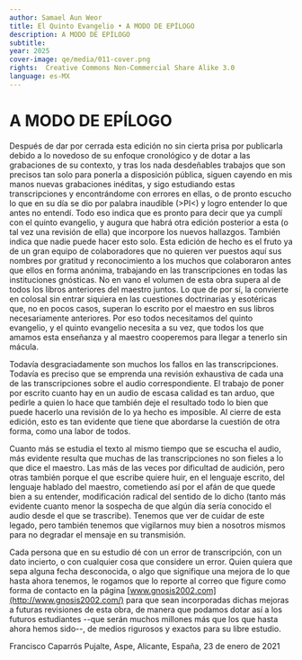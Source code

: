 ```yaml
---
author: Samael Aun Weor
title: El Quinto Evangelio • A MODO DE EPÍLOGO
description: A MODO DE EPÍLOGO
subtitle:
year: 2025
cover-image: qe/media/011-cover.png
rights:  Creative Commons Non-Commercial Share Alike 3.0
language: es-MX
---
```

# A MODO DE EPÍLOGO

Después de dar por cerrada esta edición no sin cierta prisa por publicarla debido a lo novedoso de su enfoque cronológico y de dotar a las grabaciones de su contexto, y tras los nada desdeñables trabajos que son precisos tan solo para ponerla a disposición pública, siguen cayendo en mis manos nuevas grabaciones inéditas, y sigo estudiando estas transcripciones y encontrándome con errores en ellas, o de pronto escucho lo que en su día se dio por palabra inaudible (>PI<) y logro entender lo que antes no entendí. Todo eso indica que es pronto para decir que ya cumplí con el quinto evangelio, y augura que habrá otra edición posterior a esta (o tal vez una revisión de ella) que incorpore los nuevos hallazgos. También indica que nadie puede hacer esto solo. Esta edición de hecho es el fruto ya de un gran equipo de colaboradores que no quieren ver puestos aquí sus nombres por gratitud y reconocimiento a los muchos que colaboraron antes que ellos en forma anónima, trabajando en las transcripciones en todas las instituciones gnósticas. No en vano el volumen de esta obra supera al de todos los libros anteriores del maestro juntos. Lo que de por sí, la convierte en colosal sin entrar siquiera en las cuestiones doctrinarias y esotéricas que, no en pocos casos, superan lo escrito por el maestro en sus libros necesariamente anteriores. Por eso todos necesitamos del quinto evangelio, y el quinto evangelio necesita a su vez, que todos los que amamos esta enseñanza y al maestro cooperemos para llegar a tenerlo sin mácula.

Todavía desgraciadamente son muchos los fallos en las transcripciones. Todavía es preciso que se emprenda una revisión exhaustiva de cada una de las transcripciones sobre el audio correspondiente. El trabajo de poner por escrito cuanto hay en un audio de escasa calidad es tan arduo, que pedirle a quien lo hace que también deje el resultado todo lo bien que puede hacerlo una revisión de lo ya hecho es imposible. Al cierre de esta edición, esto es tan evidente que tiene que abordarse la cuestión de otra forma, como una labor de todos.

Cuanto más se estudia el texto al mismo tiempo que se escucha el audio, más evidente resulta que muchas de las transcripciones no son fieles a lo que dice el maestro. Las más de las veces por dificultad de audición, pero otras también porque el que escribe quiere huir, en el lenguaje escrito, del lenguaje hablado del maestro, cometiendo así por el afán de que quede bien a su entender, modificación radical del sentido de lo dicho (tanto más evidente cuanto menor la sospecha de que algún día sería conocido el audio desde el que se trascribe). Tenemos que ver de cuidar de este legado, pero también tenemos que vigilarnos muy bien a nosotros mismos para no degradar el mensaje en su transmisión.

Cada persona que en su estudio dé con un error de transcripción, con un dato incierto, o con cualquier cosa que considere un error. Quien quiera que sepa alguna fecha desconocida, o algo que signifique una mejora de lo que hasta ahora tenemos, le rogamos que lo reporte al correo que figure como forma de contacto en la página [www.gnosis2002.com](http://www.gnosis2002.com/) para que sean incorporadas dichas mejoras a futuras revisiones de esta obra, de manera que podamos dotar así a los futuros estudiantes --que serán muchos millones más que los que hasta ahora hemos sido--, de medios rigurosos y exactos para su libre estudio.

Francisco Caparrós Pujalte, Aspe, Alicante, España, 23 de enero de 2021
